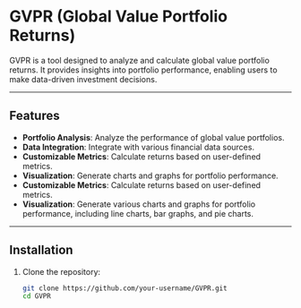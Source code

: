 # GVPR (Global Value Portfolio Returns)

GVPR is a tool designed to analyze and calculate global value portfolio returns. It provides insights into portfolio performance, enabling users to make data-driven investment decisions.

---

## Features

- **Portfolio Analysis**: Analyze the performance of global value portfolios.
- **Data Integration**: Integrate with various financial data sources.
- **Customizable Metrics**: Calculate returns based on user-defined metrics.
- **Visualization**: Generate charts and graphs for portfolio performance.
- **Customizable Metrics**: Calculate returns based on user-defined metrics.
- **Visualization**: Generate various charts and graphs for portfolio performance, including line charts, bar graphs, and pie charts.

---

## Installation

1. Clone the repository:
   ```bash
   git clone https://github.com/your-username/GVPR.git
   cd GVPR
